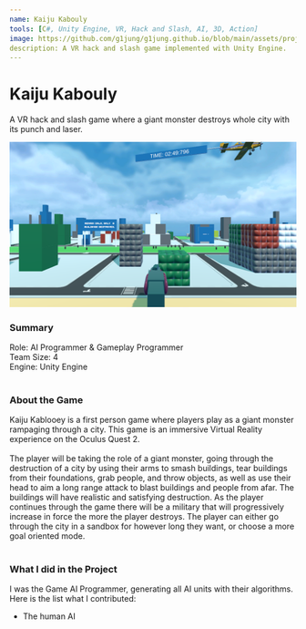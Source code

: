 ```yaml
---
name: Kaiju Kabouly
tools: [C#, Unity Engine, VR, Hack and Slash, AI, 3D, Action]
image: https://github.com/g1jung/g1jung.github.io/blob/main/assets/project/Starfish%20SWAT%20Team/SST_title.PNG?raw=true
description: A VR hack and slash game implemented with Unity Engine.
---
```

# **Kaiju Kabouly**

A VR hack and slash game where a giant monster destroys whole city with its punch and laser.
<br>

![preview](https://github.com/g1jung/g1jung.github.io/blob/main/assets/project/Starfish%20SWAT%20Team/SST_title.PNG?raw=true)


### **Summary**

Role: AI Programmer & Gameplay Programmer
<br>
Team Size: 4
<br>
Engine: Unity Engine
<br>
<br>

### **About the Game**

Kaiju Kablooey is a first person game where players play as a giant monster rampaging through a city. This game is an immersive Virtual Reality experience on the Oculus Quest 2.
<br> 
<br>
The player will be taking the role of a giant monster, going through the destruction of a city by using their arms to smash buildings, tear buildings from their foundations, grab people, and throw objects, as well as use their head to aim a long range attack to blast buildings and people from afar. The buildings will have realistic and satisfying destruction. As the player continues through the game there will be a military that will progressively increase in force the more the player destroys. The player can either go through the city in a sandbox for however long they want, or choose a more goal oriented mode. 
<br>
<br>

### **What I did in the Project**

I was the Game AI Programmer, generating all AI units with their algorithms. Here is the list what I contributed:
<br>
* The human AI

